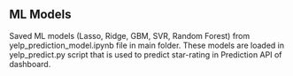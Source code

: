 ## ML Models
Saved ML models (Lasso, Ridge, GBM, SVR, Random Forest) from yelp_prediction_model.ipynb file in main folder.
These models are loaded in yelp_predict.py script that is used to predict star-rating in Prediction API of dashboard.